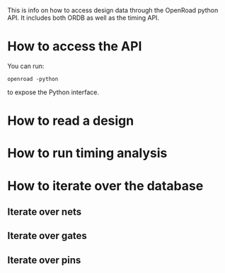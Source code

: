This is info on how to access design data through the OpenRoad python API. It includes both ORDB as well as the timing API.

# How to access the API

You can run:
```
openroad -python
```
to expose the Python interface.


# How to read a design

# How to run timing analysis

# How to iterate over the database

## Iterate over nets
## Iterate over gates
## Iterate over pins
